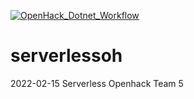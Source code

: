 [![OpenHack_Dotnet_Workflow](https://github.com/jmenterprisedemo/serverlessoh/actions/workflows/AzureFunctionDeploy.yml/badge.svg)](https://github.com/jmenterprisedemo/serverlessoh/actions/workflows/AzureFunctionDeploy.yml)

# serverlessoh
2022-02-15 Serverless Openhack Team 5
